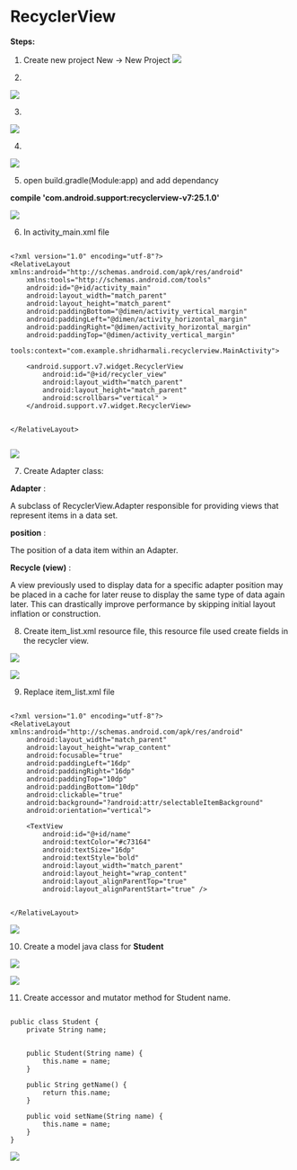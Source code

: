 # RecyclerView 

**Steps:**

1) Create new project New -> New Project
![](https://github.com/shridharmalimca/Android/blob/master/Tutorials/RecyclerView/Step1.png)

2) 
![](https://github.com/shridharmalimca/Android/blob/master/Tutorials/RecyclerView/Step2.png)

3) 
![](https://github.com/shridharmalimca/Android/blob/master/Tutorials/RecyclerView/Step3.png)

4) 
![](https://github.com/shridharmalimca/Android/blob/master/Tutorials/RecyclerView/Step4.png)

5) open build.gradle(Module:app) and add dependancy

**compile 'com.android.support:recyclerview-v7:25.1.0'** 

![](https://github.com/shridharmalimca/Android/blob/master/Tutorials/RecyclerView/Step5.png)

6) In activity_main.xml file 

```

<?xml version="1.0" encoding="utf-8"?>
<RelativeLayout xmlns:android="http://schemas.android.com/apk/res/android"
    xmlns:tools="http://schemas.android.com/tools"
    android:id="@+id/activity_main"
    android:layout_width="match_parent"
    android:layout_height="match_parent"
    android:paddingBottom="@dimen/activity_vertical_margin"
    android:paddingLeft="@dimen/activity_horizontal_margin"
    android:paddingRight="@dimen/activity_horizontal_margin"
    android:paddingTop="@dimen/activity_vertical_margin"
    tools:context="com.example.shridharmali.recyclerview.MainActivity">

    <android.support.v7.widget.RecyclerView
        android:id="@+id/recycler_view"
        android:layout_width="match_parent"
        android:layout_height="match_parent"
        android:scrollbars="vertical" >
    </android.support.v7.widget.RecyclerView>


</RelativeLayout>


```

![](https://github.com/shridharmalimca/Android/blob/master/Tutorials/RecyclerView/Step6.png)



7) Create Adapter class:

**Adapter** : 

A subclass of RecyclerView.Adapter responsible for providing views that represent items in a data set.
	
**position** :

The position of a data item within an Adapter.
	
**Recycle (view)** :

   A view previously used to display data for a specific adapter position may be placed in a cache for later reuse to display the same type of data again later. This can drastically improve performance by skipping initial layout inflation or construction.
   
8) Create item_list.xml resource file, this resource file used create fields in the recycler view.

![](https://github.com/shridharmalimca/Android/blob/master/Tutorials/RecyclerView/Step8.png)

![](https://github.com/shridharmalimca/Android/blob/master/Tutorials/RecyclerView/Step8-1.png)

9) Replace item_list.xml file 

```

<?xml version="1.0" encoding="utf-8"?>
<RelativeLayout xmlns:android="http://schemas.android.com/apk/res/android"
    android:layout_width="match_parent"
    android:layout_height="wrap_content"
    android:focusable="true"
    android:paddingLeft="16dp"
    android:paddingRight="16dp"
    android:paddingTop="10dp"
    android:paddingBottom="10dp"
    android:clickable="true"
    android:background="?android:attr/selectableItemBackground"
    android:orientation="vertical">

    <TextView
        android:id="@+id/name"
        android:textColor="#c73164"
        android:textSize="16dp"
        android:textStyle="bold"
        android:layout_width="match_parent"
        android:layout_height="wrap_content"
        android:layout_alignParentTop="true"
        android:layout_alignParentStart="true" />


</RelativeLayout>

```

![](https://github.com/shridharmalimca/Android/blob/master/Tutorials/RecyclerView/Step9.png)

10) Create a model java class for **Student** 

![](https://github.com/shridharmalimca/Android/blob/master/Tutorials/RecyclerView/Step10.png)

![](https://github.com/shridharmalimca/Android/blob/master/Tutorials/RecyclerView/Step10-1.png)


11) Create accessor and mutator method for Student name.

```

public class Student {
    private String name;


    public Student(String name) {
        this.name = name;
    }

    public String getName() {
        return this.name;
    }

    public void setName(String name) {
        this.name = name;
    }
}

```

![](https://github.com/shridharmalimca/Android/blob/master/Tutorials/RecyclerView/Step11.png)
	
